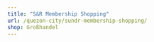 ```yaml
---
title: "S&R Membership Shopping"
url: /quezon-city/sundr-membership-shopping/
shop: Großhandel
---
```

